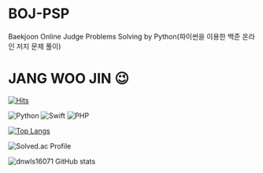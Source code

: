 # BOJ-PSP
Baekjoon Online Judge Problems Solving by Python(파이썬을 이용한 백준 온라인 저지 문제 풀이)

# JANG WOO JIN 😉

[![Hits](https://hits.seeyoufarm.com/api/count/incr/badge.svg?url=https%3A%2F%2Fgithub.com%2Fdnwls16071%2FBOJ-PSP&count_bg=%23DFC20D&title_bg=%23E412E9&icon=&icon_color=%23E7E7E7&title=hits&edge_flat=false)](https://hits.seeyoufarm.com)

![Python](https://img.shields.io/badge/Python-007396.svg?&style=for-the-badge&logo=Python&logoColor=white)
![Swift](https://img.shields.io/badge/Swift-007396.svg?&style=for-the-badge&logo=Swift&logoColor=red)
![PHP](https://img.shields.io/badge/PHP-007396.svg?&style=for-the-badge&logo=PHP&logoColor=blue)

[![Top Langs](https://github-readme-stats.vercel.app/api/top-langs/?username=dnwls16071)](https://github.com/dnwls16071/github-readme-stats)

![Solved.ac Profile](http://mazassumnida.wtf/api/generate_badge?boj=dnwls4659)

![dnwls16071 GitHub stats](https://github-readme-stats.vercel.app/api?username=dnwls16071&show_icons=true&theme=synthwave)
